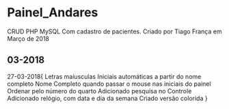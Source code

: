 # Painel_Andares
CRUD PHP MySQL Com cadastro de pacientes. Criado por Tiago França em Março de 2018

## 03-2018

27-03-2018{
Letras maíusculas
Iniciais automáticas a partir do nome completo
Nome Completo quando passar o mouse nas iniciais do painel
Ordenar pelo número do quarto
Adicionado pesquisa no Controle
Adicionado relógio, com data e dia da semana
Criado versão colorida
}
